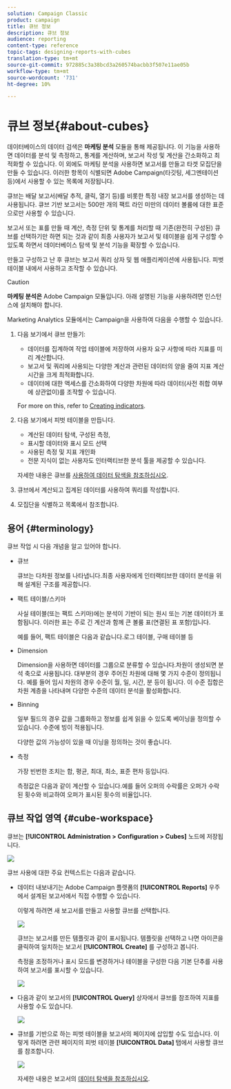 ```yaml
---
solution: Campaign Classic
product: campaign
title: 큐브 정보
description: 큐브 정보
audience: reporting
content-type: reference
topic-tags: designing-reports-with-cubes
translation-type: tm+mt
source-git-commit: 972885c3a38bcd3a260574bacbb3f507e11ae05b
workflow-type: tm+mt
source-wordcount: '731'
ht-degree: 10%

---
```



# 큐브 정보{#about-cubes}

데이터베이스의 데이터 검색은 **마케팅 분석** 모듈을 통해 제공됩니다. 이 기능을 사용하면 데이터를 분석 및 측정하고, 통계를 계산하며, 보고서 작성 및 계산을 간소화하고 최적화할 수 있습니다. 이 외에도 마케팅 분석을 사용하면 보고서를 만들고 타겟 모집단을 만들 수 있습니다. 이러한 항목이 식별되면 Adobe Campaign(타깃팅, 세그멘테이션 등)에서 사용할 수 있는 목록에 저장됩니다.

큐브는 배달 보고서(배달 추적, 클릭, 열기 등)를 비롯한 특정 내장 보고서를 생성하는 데 사용됩니다. 큐브 기반 보고서는 500만 개의 팩트 라인 미만의 데이터 볼륨에 대한 표준으로만 사용할 수 있습니다.

보고서 또는 표를 만들 때 계산, 측정 단위 및 통계를 처리할 때 기존(완전히 구성된) 큐브를 선택하기만 하면 되는 것과 같이 최종 사용자가 보고서 및 테이블을 쉽게 구성할 수 있도록 하면서 데이터베이스 탐색 및 분석 기능을 확장할 수 있습니다. 

만들고 구성하고 난 후 큐브는 보고서 쿼리 상자 및 웹 애플리케이션에 사용됩니다. 피벗 테이블 내에서 사용하고 조작할 수 있습니다.

>[!CAUTION]
>
>**마케팅 분석은** Adobe Campaign 모듈입니다. 아래 설명된 기능을 사용하려면 인스턴스에 설치해야 합니다.

Marketing Analytics 모듈에서는 Campaign을 사용하여 다음을 수행할 수 있습니다.

1. 다음 보기에서 큐브 만들기:

   * 데이터를 집계하여 작업 테이블에 저장하여 사용자 요구 사항에 따라 지표를 미리 계산합니다.
   * 보고서 및 쿼리에 사용되는 다양한 계산과 관련된 데이터의 양을 줄여 지표 계산 시간을 크게 최적화합니다.
   * 데이터에 대한 액세스를 간소화하여 다양한 차원에 따라 데이터(사전 취합 여부에 상관없이)를 조작할 수 있습니다.

   For more on this, refer to [Creating indicators](../../reporting/using/creating-indicators.md).

1. 다음 보기에서 피벗 테이블을 만듭니다.

   * 계산된 데이터 탐색, 구성된 측정,
   * 표시할 데이터와 표시 모드 선택
   * 사용된 측정 및 지표 개인화
   * 전문 지식이 없는 사용자도 인터랙티브한 분석 툴을 제공할 수 있습니다.

   자세한 내용은 큐브를 [사용하여 데이터 탐색을 참조하십시오](../../reporting/using/using-cubes-to-explore-data.md).

1. 큐브에서 계산되고 집계된 데이터를 사용하여 쿼리를 작성합니다.
1. 모집단을 식별하고 목록에서 참조합니다.

## 용어 {#terminology}

큐브 작업 시 다음 개념을 알고 있어야 합니다.

* 큐브

   큐브는 다차원 정보를 나타냅니다.최종 사용자에게 인터랙티브한 데이터 분석을 위해 설계된 구조를 제공합니다.

* 팩트 테이블/스키마

   사실 테이블(또는 팩트 스키마)에는 분석이 기반이 되는 원시 또는 기본 데이터가 포함됩니다. 이러한 표는 주로 긴 계산과 함께 큰 볼륨 표(연결된 표 포함)입니다.

   예를 들어, 팩트 테이블은 다음과 같습니다.로그 테이블, 구매 테이블 등

* Dimension

   Dimension을 사용하면 데이터를 그룹으로 분류할 수 있습니다.차원이 생성되면 분석 축으로 사용됩니다. 대부분의 경우 주어진 차원에 대해 몇 가지 수준이 정의됩니다. 예를 들어 임시 차원의 경우 수준이 월, 일, 시간, 분 등이 됩니다. 이 수준 집합은 차원 계층을 나타내며 다양한 수준의 데이터 분석을 활성화합니다.

* Binning

   일부 필드의 경우 값을 그룹화하고 정보를 쉽게 읽을 수 있도록 베이닝을 정의할 수 있습니다. 수준에 빙이 적용됩니다.

   다양한 값의 가능성이 있을 때 이닝을 정의하는 것이 좋습니다.

* 측정

   가장 빈번한 조치는 합, 평균, 최대, 최소, 표준 편차 등입니다.

   측정값은 다음과 같이 계산할 수 있습니다.예를 들어 오퍼의 수락률은 오퍼가 수락된 횟수와 비교하여 오퍼가 표시된 횟수의 비율입니다.

## 큐브 작업 영역 {#cube-workspace}

큐브는 **[!UICONTROL Administration > Configuration > Cubes]** 노드에 저장됩니다.

![](assets/s_advuser_cube_node.png)

큐브 사용에 대한 주요 컨텍스트는 다음과 같습니다.

* 데이터 내보내기는 Adobe Campaign 플랫폼의 **[!UICONTROL Reports]** 우주에서 설계된 보고서에서 직접 수행할 수 있습니다.

   이렇게 하려면 새 보고서를 만들고 사용할 큐브를 선택합니다.

   ![](assets/cube_create_new.png)

   큐브는 보고서를 만든 템플릿과 같이 표시됩니다. 템플릿을 선택하고 나면 아이콘을 클릭하여 일치하는 보고서 **[!UICONTROL Create]** 를 구성하고 봅니다.

   측정을 조정하거나 표시 모드를 변경하거나 테이블을 구성한 다음 기본 단추를 사용하여 보고서를 표시할 수 있습니다.

   ![](assets/cube_display_new.png)

* 다음과 같이 보고서의 **[!UICONTROL Query]** 상자에서 큐브를 참조하여 지표를 사용할 수도 있습니다.

   ![](assets/s_advuser_query_using_a_cube.png)

* 큐브를 기반으로 하는 피벗 테이블을 보고서의 페이지에 삽입할 수도 있습니다. 이렇게 하려면 관련 페이지의 피벗 테이블 **[!UICONTROL Data]** 탭에서 사용할 큐브를 참조합니다.

   ![](assets/s_advuser_cube_in_report.png)

   자세한 내용은 보고서의 [데이터 탐색을 참조하십시오](../../reporting/using/using-cubes-to-explore-data.md#exploring-the-data-in-a-report).

